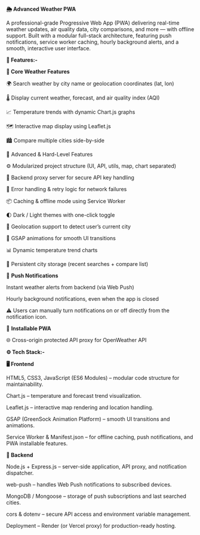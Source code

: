 **🌦️ Advanced Weather PWA**

A professional-grade Progressive Web App (PWA) delivering real-time weather updates, air quality data, city comparisons, and more — with offline support.
Built with a modular full-stack architecture, featuring push notifications, service worker caching, hourly background alerts, and a smooth, interactive user interface.

**🚀 Features:-**

**🔹 Core Weather Features**

🌍 Search weather by city name or geolocation coordinates (lat, lon)

🌡️ Display current weather, forecast, and air quality index (AQI)

📈 Temperature trends with dynamic Chart.js graphs

🗺️ Interactive map display using Leaflet.js

🏙️ Compare multiple cities side-by-side

🔹 Advanced & Hard-Level Features

⚙️ Modularized project structure (UI, API, utils, map, chart separated)

🔐 Backend proxy server for secure API key handling

🧠 Error handling & retry logic for network failures

📦 Caching & offline mode using Service Worker

🌓 Dark / Light themes with one-click toggle

🧭 Geolocation support to detect user’s current city

🎨 GSAP animations for smooth UI transitions

📊 Dynamic temperature trend charts

📅 Persistent city storage (recent searches + compare list)

🔔 **Push Notifications**

Instant weather alerts from backend (via Web Push)

Hourly background notifications, even when the app is closed

⚠️ Users can manually turn notifications on or off directly from the notification icon.

💾 **Installable PWA**

🌐 Cross-origin protected API proxy for OpenWeather API

**⚙️ Tech Stack:-**

**🖥️ Frontend**

HTML5, CSS3, JavaScript (ES6 Modules) – modular code structure for maintainability.

Chart.js – temperature and forecast trend visualization.

Leaflet.js – interactive map rendering and location handling.

GSAP (GreenSock Animation Platform) – smooth UI transitions and animations.

Service Worker & Manifest.json – for offline caching, push notifications, and PWA installable features.

**🧠 Backend**

Node.js + Express.js – server-side application, API proxy, and notification dispatcher.

web-push – handles Web Push notifications to subscribed devices.

MongoDB / Mongoose – storage of push subscriptions and last searched cities.

cors & dotenv – secure API access and environment variable management.

Deployment – Render (or Vercel proxy) for production-ready hosting.
